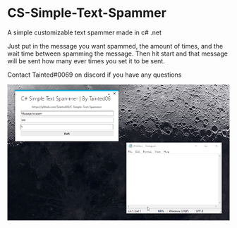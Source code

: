 # CS-Simple-Text-Spammer
A simple customizable text spammer made in c# .net

Just put in the message you want spammed, the amount of times, and the wait time between spamming the message. Then hit start and that message will be sent how many ever times you set it to be sent. 

Contact Tainted#0069 on discord if you have any questions

![Example Gif](https://github.com/Tainted06/CS-Simple-Text-Spammer/raw/main/Assets/XVMi5tQCIi.gif "Example Gif")